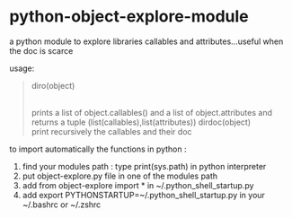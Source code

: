 # python-object-explore-module
a python module to explore libraries callables and attributes...useful when the doc is scarce

usage:<br>
>diro(object)<br></p>
<br>prints a list of object.callables() and a list of object.attributes and returns a tuple (list(callables),list(attributes))
>dirdoc(object)
<br>print recursively the callables and their doc

to import automatically the functions in python :
1. find your modules path : type print(sys.path) in python interpreter
2. put object-explore.py file in one of the modules path
3. add from object-explore import * in ~/.python_shell_startup.py
4. add export PYTHONSTARTUP=~/.python_shell_startup.py in your ~/.bashrc or ~/.zshrc

